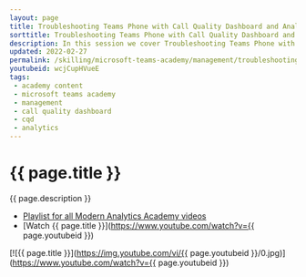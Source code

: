 ```yaml
---
layout: page
title: Troubleshooting Teams Phone with Call Quality Dashboard and Analytics
sorttitle: Troubleshooting Teams Phone with Call Quality Dashboard and Analytics
description: In this session we cover Troubleshooting Teams Phone with Call Quality Dashboard and Analytics. We'll cover how to navigate the dashboard, the elements and concepts of reporting, and how to use Call Analytics to narrow in on individual users Phone experience.
updated: 2022-02-27
permalink: /skilling/microsoft-teams-academy/management/troubleshooting
youtubeid: wcjCupHVueE
tags: 
 - academy content
 - microsoft teams academy
 - management
 - call quality dashboard
 - cqd
 - analytics
---
```


# {{ page.title }}

{{ page.description }}

* [Playlist for all Modern Analytics Academy videos](https://www.youtube.com/playlist?list=PL8_VXqhvJI9DtxeuFmmQ0V6Z_zL0MXnnI)
* [Watch {{ page.title }}](https://www.youtube.com/watch?v={{ page.youtubeid }})

[![{{ page.title }}](https://img.youtube.com/vi/{{ page.youtubeid }}/0.jpg)](https://www.youtube.com/watch?v={{ page.youtubeid }})